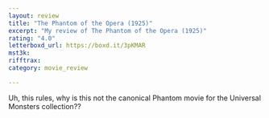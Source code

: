 ```yaml
---
layout: review
title: "The Phantom of the Opera (1925)"
excerpt: "My review of The Phantom of the Opera (1925)"
rating: "4.0"
letterboxd_url: https://boxd.it/3pKMAR
mst3k: 
rifftrax: 
category: movie_review

---
```


Uh, this rules, why is this not the canonical Phantom movie for the Universal Monsters collection??